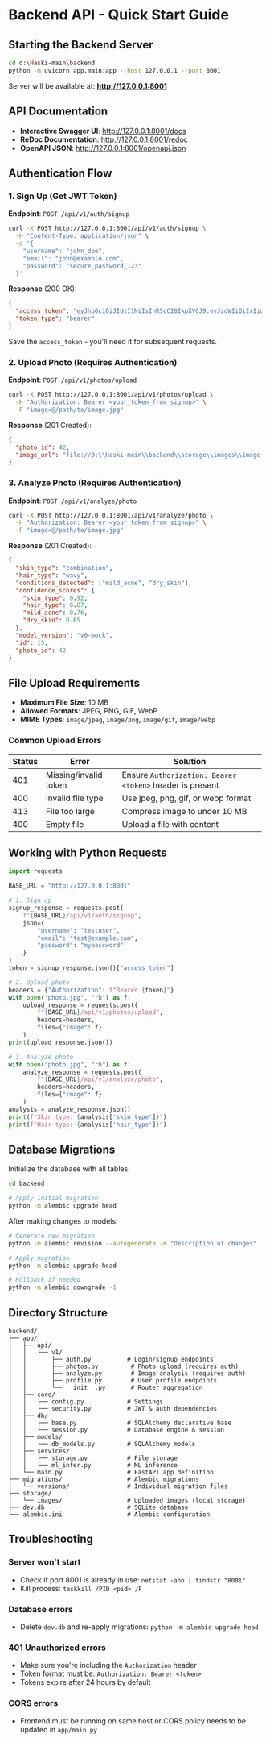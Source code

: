 # Backend API - Quick Start Guide

## Starting the Backend Server

```bash
cd d:\Haski-main\backend
python -m uvicorn app.main:app --host 127.0.0.1 --port 8001
```

Server will be available at: **http://127.0.0.1:8001**

## API Documentation

- **Interactive Swagger UI**: http://127.0.0.1:8001/docs
- **ReDoc Documentation**: http://127.0.0.1:8001/redoc
- **OpenAPI JSON**: http://127.0.0.1:8001/openapi.json

## Authentication Flow

### 1. Sign Up (Get JWT Token)

**Endpoint**: `POST /api/v1/auth/signup`

```bash
curl -X POST http://127.0.0.1:8001/api/v1/auth/signup \
  -H "Content-Type: application/json" \
  -d '{
    "username": "john_doe",
    "email": "john@example.com",
    "password": "secure_password_123"
  }'
```

**Response** (200 OK):
```json
{
  "access_token": "eyJhbGciOiJIUzI1NiIsInR5cCI6IkpXVCJ9.eyJzdWIiOiIxIiwiZXhwIjoxNzI5NzYxMjAwfQ.xxx",
  "token_type": "bearer"
}
```

Save the `access_token` - you'll need it for subsequent requests.

### 2. Upload Photo (Requires Authentication)

**Endpoint**: `POST /api/v1/photos/upload`

```bash
curl -X POST http://127.0.0.1:8001/api/v1/photos/upload \
  -H "Authorization: Bearer <your_token_from_signup>" \
  -F "image=@/path/to/image.jpg"
```

**Response** (201 Created):
```json
{
  "photo_id": 42,
  "image_url": "file://D:\\Haski-main\\backend\\storage\\images\\image.jpg"
}
```

### 3. Analyze Photo (Requires Authentication)

**Endpoint**: `POST /api/v1/analyze/photo`

```bash
curl -X POST http://127.0.0.1:8001/api/v1/analyze/photo \
  -H "Authorization: Bearer <your_token_from_signup>" \
  -F "image=@/path/to/image.jpg"
```

**Response** (201 Created):
```json
{
  "skin_type": "combination",
  "hair_type": "wavy",
  "conditions_detected": ["mild_acne", "dry_skin"],
  "confidence_scores": {
    "skin_type": 0.92,
    "hair_type": 0.87,
    "mild_acne": 0.76,
    "dry_skin": 0.65
  },
  "model_version": "v0-mock",
  "id": 15,
  "photo_id": 42
}
```

## File Upload Requirements

- **Maximum File Size**: 10 MB
- **Allowed Formats**: JPEG, PNG, GIF, WebP
- **MIME Types**: `image/jpeg`, `image/png`, `image/gif`, `image/webp`

### Common Upload Errors

| Status | Error | Solution |
|--------|-------|----------|
| 401 | Missing/invalid token | Ensure `Authorization: Bearer <token>` header is present |
| 400 | Invalid file type | Use jpeg, png, gif, or webp format |
| 413 | File too large | Compress image to under 10 MB |
| 400 | Empty file | Upload a file with content |

## Working with Python Requests

```python
import requests

BASE_URL = "http://127.0.0.1:8001"

# 1. Sign up
signup_response = requests.post(
    f"{BASE_URL}/api/v1/auth/signup",
    json={
        "username": "testuser",
        "email": "test@example.com",
        "password": "mypassword"
    }
)
token = signup_response.json()["access_token"]

# 2. Upload photo
headers = {"Authorization": f"Bearer {token}"}
with open("photo.jpg", "rb") as f:
    upload_response = requests.post(
        f"{BASE_URL}/api/v1/photos/upload",
        headers=headers,
        files={"image": f}
    )
print(upload_response.json())

# 3. Analyze photo
with open("photo.jpg", "rb") as f:
    analyze_response = requests.post(
        f"{BASE_URL}/api/v1/analyze/photo",
        headers=headers,
        files={"image": f}
    )
analysis = analyze_response.json()
print(f"Skin type: {analysis['skin_type']}")
print(f"Hair type: {analysis['hair_type']}")
```

## Database Migrations

Initialize the database with all tables:

```bash
cd backend

# Apply initial migration
python -m alembic upgrade head
```

After making changes to models:

```bash
# Generate new migration
python -m alembic revision --autogenerate -m "Description of changes"

# Apply migration
python -m alembic upgrade head

# Rollback if needed
python -m alembic downgrade -1
```

## Directory Structure

```
backend/
├── app/
│   ├── api/
│   │   └── v1/
│   │       ├── auth.py          # Login/signup endpoints
│   │       ├── photos.py         # Photo upload (requires auth)
│   │       ├── analyze.py        # Image analysis (requires auth)
│   │       ├── profile.py        # User profile endpoints
│   │       └── __init__.py       # Router aggregation
│   ├── core/
│   │   ├── config.py            # Settings
│   │   └── security.py          # JWT & auth dependencies
│   ├── db/
│   │   ├── base.py              # SQLAlchemy declarative base
│   │   └── session.py           # Database engine & session
│   ├── models/
│   │   └── db_models.py         # SQLAlchemy models
│   ├── services/
│   │   ├── storage.py           # File storage
│   │   └── ml_infer.py          # ML inference
│   └── main.py                  # FastAPI app definition
├── migrations/                  # Alembic migrations
│   └── versions/                # Individual migration files
├── storage/
│   └── images/                  # Uploaded images (local storage)
├── dev.db                       # SQLite database
└── alembic.ini                  # Alembic configuration
```

## Troubleshooting

### Server won't start
- Check if port 8001 is already in use: `netstat -ano | findstr "8001"`
- Kill process: `taskkill /PID <pid> /F`

### Database errors
- Delete `dev.db` and re-apply migrations: `python -m alembic upgrade head`

### 401 Unauthorized errors
- Make sure you're including the `Authorization` header
- Token format must be: `Authorization: Bearer <token>`
- Tokens expire after 24 hours by default

### CORS errors
- Frontend must be running on same host or CORS policy needs to be updated in `app/main.py`

